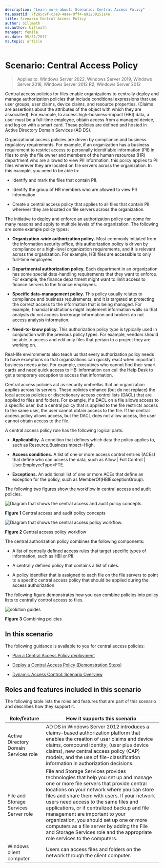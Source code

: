 ```yaml
---
description: "Learn more about: Scenario: Central Access Policy"
ms.assetid: 7f285c9f-c3e8-4aae-9ff4-a9123815114e
title: Scenario Central Access Policy
author: billmath
ms.author: billmath
manager: femila
ms.date: 05/31/2017
ms.topic: article
---
```


# Scenario: Central Access Policy

>Applies to: Windows Server 2022, Windows Server 2019, Windows Server 2016, Windows Server 2012 R2, Windows Server 2012

Central access policies for files enable organizations to centrally deploy and manage authorization policies that include conditional expressions that use user groups, user claims, device claims, and resource properties. (Claims are assertions about the attributes of the object with which they are associated). For example, to access high-business-impact (HBI) data, a user must be a full-time employee, obtain access from a managed device, and log on with a smart card. These policies are defined and hosted in Active Directory Domain Services (AD DS).

Organizational access policies are driven by compliance and business regulatory requirements. For example, if an organization has a business requirement to restrict access to personally identifiable information (PII) in files to only the file owner and members of the human resources (HR) department who are allowed to view PII information, this policy applies to PII files wherever they are located on file servers across the organization. In this example, you need to be able to:

-   Identify and mark the files that contain PII.

-   Identify the group of HR members who are allowed to view PII information.

-   Create a central access policy that applies to all files that contain PII wherever they are located on file servers across the organization.

The initiative to deploy and enforce an authorization policy can come for many reasons and apply to multiple levels of the organization. The following are some example policy types:

-   **Organization-wide authorization policy.** Most commonly initiated from the information security office, this authorization policy is driven by compliance or a high-level organization requirements, and it is relevant across the organization. For example, HBI files are accessible to only full-time employees.

-   **Departmental authorization policy.** Each department in an organization has some special data-handling requirements that they want to enforce. For example, the finance department might want to limit access to finance servers to the finance employees.

-   **Specific data-management policy.** This policy usually relates to compliance and business requirements, and it is targeted at protecting the correct access to the information that is being managed. For example, financial institutions might implement information walls so that analysts do not access brokerage information and brokers do not access analysis information.

-   **Need-to-know policy.** This authorization policy type is typically used in conjunction with the previous policy types. For example, vendors should be able to access and edit only files that pertain to a project they are working on.

Real-life environments also teach us that every authorization policy needs to have exceptions so that organizations can quickly react when important business needs arise. For example, executives who cannot find their smart cards and need quick access to HBI information can call the Help Desk to get a temporary exception to access that information.

Central access policies act as security umbrellas that an organization applies across its servers. These policies enhance (but do not replace) the local access policies or discretionary access control lists (DACL) that are applied to files and folders. For example, if a DACL on a file allows access to a specific user, but a central policy that is applied to the file restricts access to the same user, the user cannot obtain access to the file. If the central access policy allows access, but the DACL does not allow access, the user cannot obtain access to the file.

A central access policy rule has the following logical parts:

-   **Applicability.** A condition that defines which data the policy applies to, such as Resource.BusinessImpact=High.

-   **Access conditions.** A list of one or more access control entries (ACEs) that define who can access the data, such as Allow | Full Control | User.EmployeeType=FTE.

-   **Exceptions.** An additional list of one or more ACEs that define an exception for the policy, such as MemberOf(HBIExceptionGroup).

The following two figures show the workflow in central access and audit policies.

![Diagram that shows the central access and audit policy concepts.](media/Scenario--Central-Access-Policy/DynamicAccessControl_RevGuide.JPG)

**Figure 1** Central access and audit policy concepts

![Diagram that shows the central access policy workflow.](media/Scenario--Central-Access-Policy/DynamicAccessControl_RevGuide_2.JPG)

**Figure 2** Central access policy workflow

The central authorization policy combines the following components:

-   A list of centrally defined access rules that target specific types of information, such as HBI or PII.

-   A centrally defined policy that contains a list of rules.

-   A policy identifier that is assigned to each file on the file servers to point to a specific central access policy that should be applied during the access authorization.

The following figure demonstrates how you can combine policies into policy lists to centrally control access to files.

![solution guides](media/Scenario--Central-Access-Policy/DynamicAccessControl_RevGuide3.JPG)

**Figure 3** Combining policies

## In this scenario
The following guidance is available to you for central access policies:

-   [Plan a Central Access Policy deployment](Deploy-a-Central-Access-Policy--Demonstration-Steps-.md#BKMK_1.2)

-   [Deploy a Central Access Policy &#40;Demonstration Steps&#41;](Deploy-a-Central-Access-Policy--Demonstration-Steps-.md)

-   [Dynamic Access Control: Scenario Overview](Dynamic-Access-Control--Scenario-Overview.md)

## <a name="BKMK_NEW"></a>Roles and features included in this scenario
The following table lists the roles and features that are part of this scenario and describes how they support it.

|Role/feature|How it supports this scenario|
|-----------------|---------------------------------|
|Active Directory Domain Services role|AD DS in  Windows Server 2012  introduces a claims-based authorization platform that enables the creation of user claims and device claims, compound identity, (user plus device claims), new central access policy (CAP) models, and the use of file-classification information in authorization decisions.|
|File and Storage Services Server role|File and Storage Services provides technologies that help you set up and manage one or more file servers that provide central locations on your network where you can store files and share them with users. If your network users need access to the same files and applications, or if centralized backup and file management are important to your organization, you should set up one or more computers as a file server by adding the File and Storage Services role and the appropriate role services to the computers.|
|Windows client computer|Users can access files and folders on the network through the client computer.|



